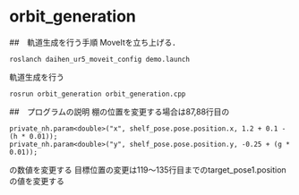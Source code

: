 # orbit_generation
##　軌道生成を行う手順
MoveItを立ち上げる．
```
roslanch daihen_ur5_moveit_config demo.launch
```
軌道生成を行う
```
rosrun orbit_generation orbit_generation.cpp
```
##　プログラムの説明
棚の位置を変更する場合は87,88行目の
```
private_nh.param<double>("x", shelf_pose.pose.position.x, 1.2 + 0.1 - (h * 0.01));
private_nh.param<double>("y", shelf_pose.pose.position.y, -0.25 + (g * 0.01));
```
の数値を変更する
目標位置の変更は119〜135行目までのtarget_pose1.positionの値を変更する
